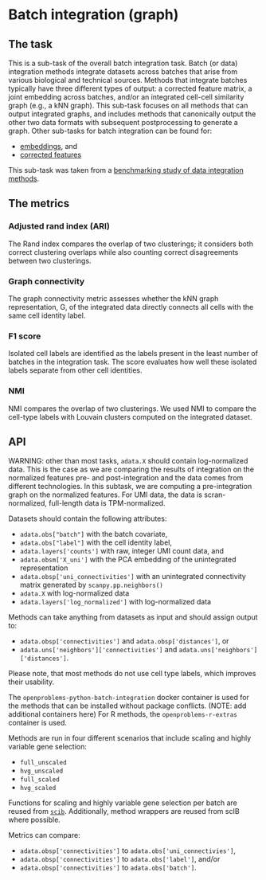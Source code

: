 <!--- TODO: add links --->

# Batch integration (graph)

## The task

This is a sub-task of the overall batch integration task. Batch (or data) integration
methods integrate datasets across batches that arise from various biological and
technical sources. Methods that integrate batches typically have three different types
of output: a corrected feature matrix, a joint embedding across batches, and/or an
integrated cell-cell similarity graph (e.g., a kNN graph). This sub-task focuses on all
methods that can output integrated graphs, and includes methods that canonically output
the other two data formats with subsequent postprocessing to generate a graph. Other
sub-tasks for batch integration can be found for:

* [embeddings](../batch_integration_embed/), and
* [corrected features](../batch_integration_feature/)

This sub-task was taken from a [benchmarking study of data integration
methods](https://www.biorxiv.org/content/10.1101/2020.05.22.111161v2).

## The metrics

### Adjusted rand index (ARI)
The Rand index compares the overlap of two clusterings;
it considers both correct clustering overlaps while also counting correct
disagreements between two clusterings.

### Graph connectivity
The graph connectivity metric assesses whether the kNN graph representation,
G, of the integrated data directly connects all cells with the same cell
identity label.

### F1 score
Isolated cell labels are identified as the labels present in the least number of batches
in the integration task. The score evaluates how well these isolated labels separate
from other cell identities.

### NMI
NMI compares the overlap of two clusterings.
We used NMI to compare the cell-type labels with Louvain clusters computed on
the integrated dataset.

## API

WARNING: other than most tasks, `adata.X` should contain log-normalized data.
   This is the case as we are comparing the results of integration on the normalized
   features pre- and post-integration and the data comes from different technologies.
   In this subtask, we are computing a pre-integration graph on the normalized
   features.
   For UMI data, the data is scran-normalized, full-length data is TPM-normalized.

Datasets should contain the following attributes:

* `adata.obs["batch"]` with the batch covariate,
* `adata.obs["label"]` with the cell identity label,
* `adata.layers['counts']` with raw, integer UMI count data, and
* `adata.obsm['X_uni']` with the PCA embedding of the unintegrated representation
* `adata.obsp['uni_connectivities']` with an unintegrated connectivity matrix generated
  by  `scanpy.pp.neighbors()`
* `adata.X` with log-normalized data
* `adata.layers['log_normalized']` with log-normalized data

Methods can take anything from datasets as input and should assign output to:

* `adata.obsp['connectivities']` and `adata.obsp['distances']`, or
* `adata.uns['neighbors']['connectivities']` and  `adata.uns['neighbors']['distances']`.

Please note, that most methods do not use cell type labels, which improves their
usability.

The `openproblems-python-batch-integration` docker container is used for the methods
that can be installed without package conflicts. (NOTE: add additional containers here)
For R methods, the `openproblems-r-extras` container is used.

Methods are run in four different scenarios that include scaling and highly variable
gene selection:

* `full_unscaled`
* `hvg_unscaled`
* `full_scaled`
* `hvg_scaled`

Functions for scaling and highly variable gene selection per batch are reused from
[`scib`](https://github.com/theislab/scib). Additionally, method wrappers are reused
from scIB where possible.

Metrics can compare:

* `adata.obsp['connectivities']` to `adata.obs['uni_connectivies']`,
* `adata.obsp['connectivities']` to `adata.obs['label']`, and/or
* `adata.obsp['connectivities']` to `adata.obs['batch']`.

